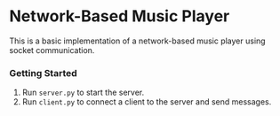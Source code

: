 # Network-Based Music Player

This is a basic implementation of a network-based music player using socket communication.

### Getting Started
1. Run `server.py` to start the server.
2. Run `client.py` to connect a client to the server and send messages.
